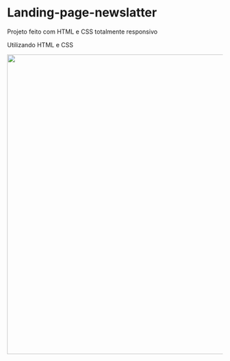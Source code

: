 # Landing-page-newslatter
Projeto feito com HTML e CSS totalmente responsivo 

Utilizando HTML e CSS 

<div align='center'>
  <img src='https://user-images.githubusercontent.com/90457607/172057581-8c47c5bd-5e70-4f32-b0ca-e21ebc934b0b.gif' width="700" />
</div>
